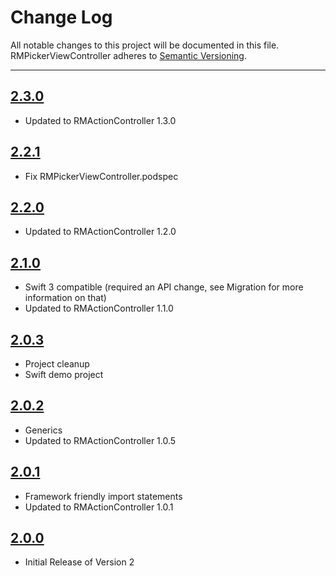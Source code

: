# Change Log

All notable changes to this project will be documented in this file.
RMPickerViewController adheres to [Semantic Versioning](http://semver.org/).

---

## [2.3.0](https://github.com/CooperRS/RMPickerViewController/releases/tag/2.3.0)

* Updated to RMActionController 1.3.0

## [2.2.1](https://github.com/CooperRS/RMPickerViewController/releases/tag/2.2.1)

* Fix RMPickerViewController.podspec

## [2.2.0](https://github.com/CooperRS/RMPickerViewController/releases/tag/2.2.0)

* Updated to RMActionController 1.2.0

## [2.1.0](https://github.com/CooperRS/RMPickerViewController/releases/tag/2.1.0)

* Swift 3 compatible (required an API change, see Migration for more information on that)
* Updated to RMActionController 1.1.0

## [2.0.3](https://github.com/CooperRS/RMPickerViewController/releases/tag/2.0.3)

* Project cleanup
* Swift demo project

## [2.0.2](https://github.com/CooperRS/RMPickerViewController/releases/tag/2.0.2)

* Generics
* Updated to RMActionController 1.0.5

## [2.0.1](https://github.com/CooperRS/RMPickerViewController/releases/tag/1.0.1)

* Framework friendly import statements
* Updated to RMActionController 1.0.1

## [2.0.0](https://github.com/CooperRS/RMPickerViewController/releases/tag/2.0.0)

* Initial Release of Version 2
